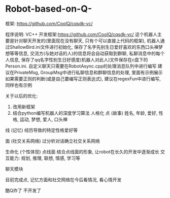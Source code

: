 # Robot-based-on-Q-
框架: https://github.com/CoolQ/cqsdk-vc/

程序说明:
VC++    开发框架:https://github.com/CoolQ/cqsdk-vc/
这个机器人主要是针对聊天开发的(里面现在没有聊天, 只有个可以直接上代码的框架), 机器人通过ShallowBird.ini文件进行初始化, 保存了名字先别生日爱好喜欢的东西口头禅梦想等等信息, 交流方(与她对话的人)的信息将会自动获取到群聊, 私聊消息中的每个人信息, 保存了qq名字性别生日好感度(机器人对此人)文件保存在c盘下的Person.ini.
自定义聊天只需要在RobotAsync.cpp的处理消息队列中进行编写
建议在PrivateMsg, GroupMsg中进行私聊信息和群聊信息的处理, 里面有示例展示
如果需要正则的判断(或是自己要编写正则表达式), 建议在regexFun中进行编写, 同样也有示例

关于以后的优化:
1. 改用新框架
2. 结合python编写机器人的深度学习算法
人格化
点 (故事)
姓名, 年龄, 爱好, 性格, 运动, 梦想, 爱人, 口头禅

线 (记忆)
经历导致的特定性格爱好等

面 (社交关系网络)
过分析对话确立社交关系网络

生命化 (个性体现)
点线面
结合点线面的形象, 让robot在长久的开发中逐渐成长
交互能力: 规划, 推理, 联想, 情感, 学习等

聊天模块

目前完成点, 记忆方面和社交网络在今后看情况, 看心情开发

酷Q炸了  不开发了

